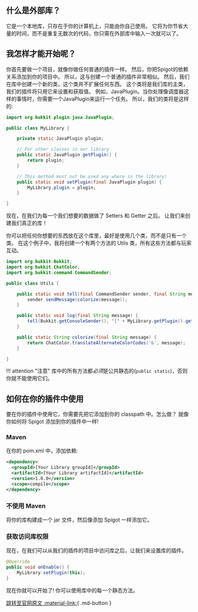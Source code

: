 ## 什么是外部库？

它是一个本地库，只存在于你的计算机上，只能由你自己使用。
它将为你节省大量的时间，而不是重复无数次的代码，你只需在外部库中输入一次就可以了。

## 我怎样才能开始呢？

你首先要做一个项目，就像你做任何普通的插件一样。
然后，你把Spigot的依赖关系添加到你的项目中。
所以，这与创建一个普通的插件非常相似。
然后，我们在库中创建一个新的类，这个类并不扩展任何东西。
这个类将是我们库的主类，我们的插件将只用它来设置和获取值。
例如，JavaPlugin。当你处理像调度器这样的事情时，你需要一个JavaPlugin来运行一个任务。
所以，我们的类将是这样的:

```java
import org.bukkit.plugin.java.JavaPlugin;

public class MyLibrary {

    private static JavaPlugin plugin;

    // For other classes in our library
    public static JavaPlugin getPlugin() {
        return plugin;
    }

    // This method must not be used any where in the library!
    public static void setPlugin(final JavaPlugin plugin) {
        MyLibrary.plugin = plugin;
    }

}
```

现在，在我们为每一个我们想要的数据做了 Setters 和 Getter 之后。
让我们来创建我们真正的库！

你可以把任何你想要的东西放在这个库里，最好是使用几个类，而不是只有一个类。
在这个例子中，我将创建一个有两个方法的 Utils 类，所有这些方法都与玩家互动。

```java
import org.bukkit.Bukkit;
import org.bukkit.ChatColor;
import org.bukkit.command.CommandSender;

public class Utils {

    public static void tell(final CommandSender sender, final String message) {
        sender.sendMessage(colorize(message));
    }

    public static void log(final String message) {
        tell(Bukkit.getConsoleSender(), "[" + MyLibrary.getPlugin().getName() + "] " + message);
    }

    public static String colorize(final String message) {
        return ChatColor.translateAlternateColorCodes('&', message);
    }

}
```

!!! attention "注意"
     库中的所有方法都*必须*是公共静态的(`public static`)，否则你就不能使用它们。

## 如何在你的插件中使用

要在你的插件中使用它，你需要先把它添加到你的 classpath 中。怎么做？
就像你如何将 Spigot 添加到你的插件中一样!

### Maven

在你的 pom.xml 中，添加依赖:

```xml
<dependency>
  <groupId>[Your Library groupId]</groupId>
  <artifactId>[Your Library artifactId]</artifactId>
  <version>1.0.0</version>
  <scope>compile</scope>
</dependency>
```

### 不使用 Maven

将你的库构建成一个 jar 文件，然后像添加 Spigot 一样添加它。

### 获取访问库权限

现在，在我们可以从我们的插件的项目中访问库之后，让我们来设置库的插件。

```java
@Override
public void onEnable() {
    MyLibrary.setPlugin(this);
}
```
现在你就可以开始了!
你可以使用库中的每一个静态方法。

[跳转至官网原文 :material-link:](https://www.spigotmc.org/wiki/creating-external-libraries/){ .md-button }